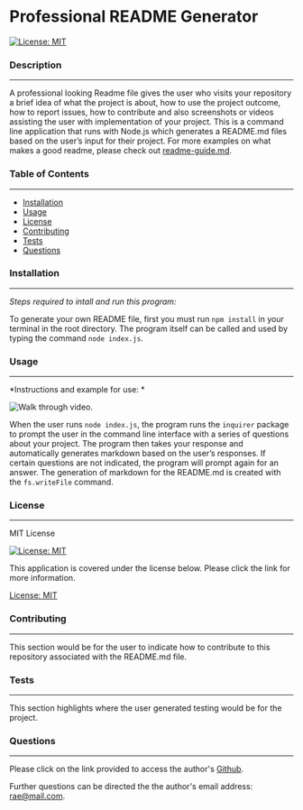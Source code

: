 
# Professional README Generator

[![License: MIT](https://img.shields.io/badge/License-MIT-yellow.svg)](https://opensource.org/licenses/MIT)


### Description
_____________________________
A professional looking Readme file gives the user who visits your repository a brief idea of what the project is about, how to use the project outcome, how to report issues, how to contribute and also screenshots or videos assisting the user with implementation of your project.  This is a command line application that runs with Node.js which generates a README.md files based on the user’s input for their project.  For more examples on what makes a good readme, please check out [readme-guide.md](https://github.com/coding-boot-camp/potential-enigma/blob/master/readme-guide.md).


### Table of Contents
_____________________________
* [Installation](#installation)
* [Usage](#usage)
* [License](#license)
* [Contributing](#contributing)
* [Tests](#tests)
* [Questions](#questions)


### Installation
_____________________________
*Steps required to intall and run this program:*

To generate your own README file, first you must run `npm install` in your terminal in the root directory.  The program itself can be called and used by typing the command `node index.js`.  


### Usage
_____________________________
*Instructions and example for use: *

![Walk through video.](./assets/video/demo_video.gif)

When the user runs `node index.js`, the program runs the `inquirer` package to prompt the user in the command line interface with a series of questions about your project.  The program then takes your response and automatically generates markdown based on the user’s responses.  If certain questions are not indicated, the program will prompt again for an answer.  The generation of markdown for the README.md is created with the `fs.writeFile` command.


### License
_____________________________
MIT License


[![License: MIT](https://img.shields.io/badge/License-MIT-yellow.svg)](https://opensource.org/licenses/MIT)

This application is covered under the license below.  Please click the link for more information.

[License: MIT](https://opensource.org/licenses/MIT)




### Contributing
_____________________________
This section would be for the user to indicate how to contribute to this repository associated with the README.md file.


### Tests
_____________________________
This section highlights where the user generated testing would be for the project.


### Questions
_____________________________

  Please click on the link provided to access the author's [Github](http://github.com/RaeStichter).
  

  Further questions can be directed the the author's email address: rae@mail.com.
  
